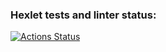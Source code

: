 ### Hexlet tests and linter status:
[![Actions Status](https://github.com/mephit24/python-project-lvl1/workflows/hexlet-check/badge.svg)](https://github.com/mephit24/python-project-lvl1/actions)